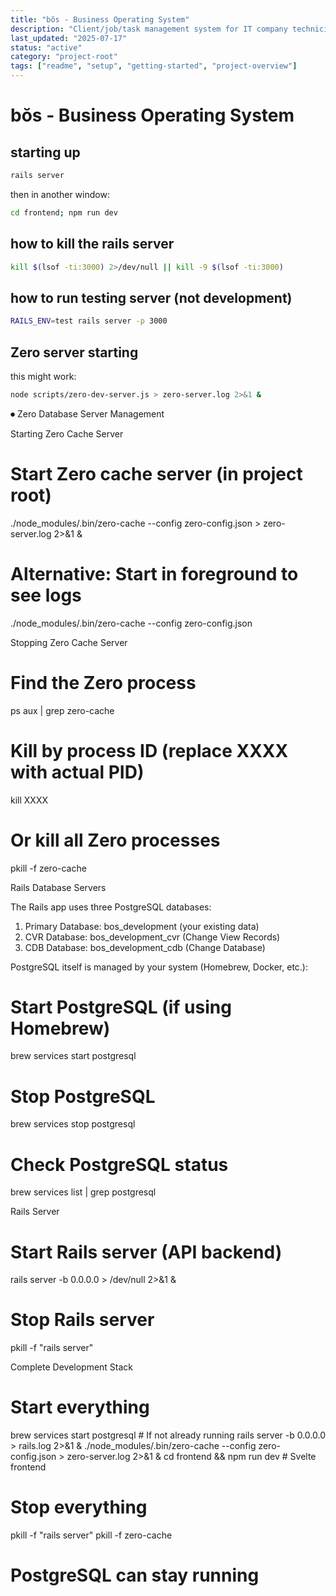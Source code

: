 ```yaml
---
title: "bŏs - Business Operating System"
description: "Client/job/task management system for IT company technicians"
last_updated: "2025-07-17"
status: "active"
category: "project-root"
tags: ["readme", "setup", "getting-started", "project-overview"]
---
```


# bŏs - Business Operating System

## starting up

```bash
rails server
```

then in another window:

```bash
cd frontend; npm run dev
````

## how to kill the rails server

```bash
kill $(lsof -ti:3000) 2>/dev/null || kill -9 $(lsof -ti:3000)
```

## how to run testing server (not development)

```bash
RAILS_ENV=test rails server -p 3000
````


## Zero server starting

this might work:
```bash
node scripts/zero-dev-server.js > zero-server.log 2>&1 &
```

⏺ Zero Database Server Management

  Starting Zero Cache Server

  # Start Zero cache server (in project root)
  ./node_modules/.bin/zero-cache --config zero-config.json > zero-server.log 2>&1 &

  # Alternative: Start in foreground to see logs
  ./node_modules/.bin/zero-cache --config zero-config.json

  Stopping Zero Cache Server

  # Find the Zero process
  ps aux | grep zero-cache

  # Kill by process ID (replace XXXX with actual PID)
  kill XXXX

  # Or kill all Zero processes
  pkill -f zero-cache

  Rails Database Servers

  The Rails app uses three PostgreSQL databases:

  1. Primary Database: bos_development (your existing data)
  2. CVR Database: bos_development_cvr (Change View Records)
  3. CDB Database: bos_development_cdb (Change Database)

  PostgreSQL itself is managed by your system (Homebrew, Docker, etc.):

  # Start PostgreSQL (if using Homebrew)
  brew services start postgresql

  # Stop PostgreSQL  
  brew services stop postgresql

  # Check PostgreSQL status
  brew services list | grep postgresql

  Rails Server

  # Start Rails server (API backend)
  rails server -b 0.0.0.0 > /dev/null 2>&1 &

  # Stop Rails server
  pkill -f "rails server"

  Complete Development Stack

  # Start everything
  brew services start postgresql  # If not already running
  rails server -b 0.0.0.0 > rails.log 2>&1 &
  ./node_modules/.bin/zero-cache --config zero-config.json > zero-server.log 2>&1 &
  cd frontend && npm run dev  # Svelte frontend

  # Stop everything  
  pkill -f "rails server"
  pkill -f zero-cache
  # PostgreSQL can stay running
